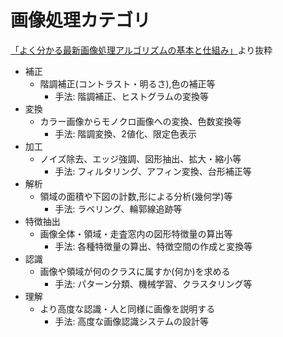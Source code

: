 # 画像処理カテゴリ

[「よく分かる最新画像処理アルゴリズムの基本と仕組み」](https://www.amazon.co.jp/%E5%9B%B3%E8%A7%A3%E5%85%A5%E9%96%80%E3%82%88%E3%81%8F%E3%82%8F%E3%81%8B%E3%82%8B%E6%9C%80%E6%96%B0%E7%94%BB%E5%83%8F%E5%87%A6%E7%90%86%E3%82%A2%E3%83%AB%E3%82%B4%E3%83%AA%E3%82%BA%E3%83%A0%E3%81%AE%E5%9F%BA%E6%9C%AC%E3%81%A8%E4%BB%95%E7%B5%84%E3%81%BF-How-nual-Visual-Guide-Book/dp/4798035173/)より抜粋

- 補正
  - 階調補正(コントラスト・明るさ),色の補正等
    - 手法: 階調補正、ヒストグラムの変換等
- 変換
  - カラー画像からモノクロ画像への変換、色数変換等
    - 手法: 階調変換、2値化、限定色表示
- 加工
  - ノイズ除去、エッジ強調、図形抽出、拡大・縮小等
    - 手法: フィルタリング、アフィン変換、台形補正等
- 解析
  - 領域の面積や下図の計数,形による分析(幾何学)等
    - 手法: ラベリング、輪郭線追跡等
- 特徴抽出
  - 画像全体・領域・走査窓内の図形特徴量の算出等
    - 手法: 各種特徴量の算出、特徴空間の作成と変換等
- 認識
  - 画像や領域が何のクラスに属すか(何か)を求める
    - 手法: パターン分類、機械学習、クラスタリング等
- 理解
  - より高度な認識・人と同様に画像を説明する
    - 手法: 高度な画像認識システムの設計等
